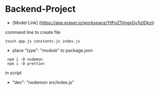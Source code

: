 # Backend-Project

- [Model Link] (https://app.eraser.io/workspace/YtPqZ1VogxGy1jzIDkzj)

command line to create file
```
touch app.js constants.js index.js
```
- place "type": "module" to package.json

```
 npm i -D nodemon
 npm i -D prettier
```
in script
- "dev": "nodemon src/index.js"
